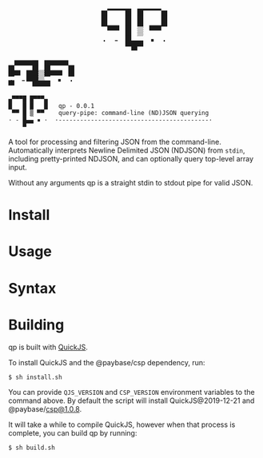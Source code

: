 <center><pre style="font-size: 15pt; font-family: 'Courier New', Monospace; line-height: .5; white-space: pre;">
▄▀▀▀█ █▀▀▀▄<br/>
█   █ █   █<br/>
▀▀ █ ▒ ▀▀<br/>
· - █▄▄ ▪ ·<br/>
▀
</pre></center>

<span style="font-size: 15pt; font-family: 'Courier New', Monospace; line-height: .5;">
▄▀▀▀█ █▀▀▀▄<br/>
█&nbsp;&nbsp;&nbsp;█ █&nbsp;&nbsp;&nbsp;█<br/>
▀▀ █ ▒ ▀▀<br/>
· - █▄▄ ▪ ·<br/>
▀&nbsp;&nbsp;
</span>

    ▄▀▀▀█ █▀▀▀▄
    █   █ █   █   qp - 0.0.1
     ▀▀ █ ▒ ▀▀    query-pipe: command-line (ND)JSON querying 
    · - █▄▄ ▪ ·  ·------------------------------------------·
        ▀

A tool for processing and filtering JSON from the command-line.
Automatically interprets Newline Delimited JSON (NDJSON) from `stdin`,
including pretty-printed NDJSON, and can optionally query top-level array input.

Without any arguments qp is a straight stdin to stdout pipe for valid JSON.

# Install

# Usage

# Syntax

# Building

qp is built with [QuickJS](https://bellard.org/quickjs/).

To install QuickJS and the @paybase/csp dependency, run:

    $ sh install.sh

You can provide `QJS_VERSION` and `CSP_VERSION` environment variables to the command above.
By default the script will install QuickJS@2019-12-21 and @paybase/csp@1.0.8.

It will take a while to compile QuickJS, however when that process is complete, you can
build qp by running:

    $ sh build.sh
